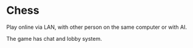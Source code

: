 # Chess
Play online via LAN, with other person on the same computer or with AI.

The game has chat and lobby system.